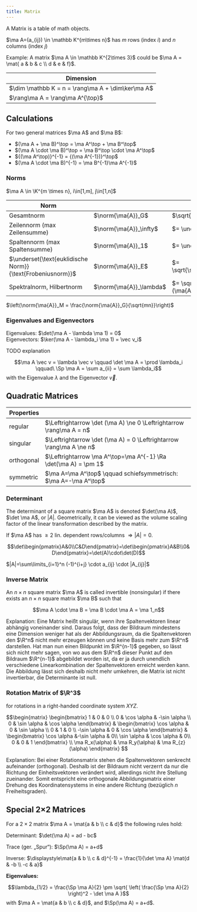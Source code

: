 ```yaml
---
title: Matrix
---
```


A Matrix is a table of math objects.


$\ma A=(a_{ij}) \in \mathbb K^{m\times n}$ has $m$ rows (index $i$) and $n$ columns (index $j$)

Example:
A matrix $\ma A \in \mathbb K^{2\times 3}$ could be $\ma A = \mat{ a & b & c \\ d & e & f}$.


| Dimension |
|-----------|
| $\dim \mathbb K = n = \rang\ma A + \dim\ker\ma A$ |
| $\rang\ma A = \rang\ma A^{\top}$ |


## Calculations
For two general matrices $\ma A$ and $\ma B$:

* $(\ma A + \ma B)^\top = \ma A^\top + \ma B^\top$
* $(\ma A \cdot \ma B)^\top = \ma B^\top \cdot \ma A^\top$
* ${(\ma A^\top)}^{-1} = {(\ma A^{-1})}^\top$ 
* $(\ma A \cdot \ma B)^{-1} = \ma B^{-1}\ma A^{-1}$







### Norms 

$\ma A \in \K^{m \times n}, i\in[1,m], j\in[1,n]$

| Norm   |     |      |
|--------|-----|------|
| Gesamtnorm  | $\norm{\ma{A}}_G$ | $\sqrt{mn}\cdot\underset{i,j}{\max}\abs{a_{ij}}$ |
| Zeilennorm (max Zeilensumme) | $\norm{\ma{A}}_\infty$ | $= \underset{i}{\max}\sum\limits_{j=1}^n\abs{a_{ij}}$ |
| Spaltennorm (max Spaltensumme) | $\norm{\ma{A}}_1$ | $= \underset{j}{\max}\sum\limits_{i=1}^m\abs{a_{ij}}$ |
| $\underset{\text{euklidische Norm}}{\text{Frobeniusnorm}}$ | $\norm{\ma{A}}_E$ | $= \sqrt{\sum\limits_{i=1}\sum\limits_{j=1}\abs{a_{ij}}^2}$ |
| Spektralnorm, Hilbertnorm | $\norm{\ma{A}}_\lambda$ | $= \sqrt{\lambda_\text{max}(\ma{A}^\top\cdot\ma{A})}$ |


$\left(\norm{\ma{A}}_M = \frac{\norm{\ma{A}}_G}{\sqrt{mn}}\right)$






### Eigenvalues and Eigenvectors
Eigenvalues: $\det(\ma A - \lambda \ma 1) = 0$ <br>
Eigenvectors: $\ker(\ma A - \lambda_i \ma 1) = \vec v_i$

TODO explanation

$$\ma A \vec v = \lambda \vec v \qquad \det \ma A = \prod \lambda_i \qquad\ \Sp \ma A = \sum a_{ii} = \sum \lambda_i$$
with the Eigenvalue $\lambda$ and the Eigenvector $\vec v$.



## Quadratic Matrices

| Properties | |
|------------|----|
| regular  | $\Leftrightarrow \det (\ma A) \ne 0 \Leftrightarrow \rang\ma A = n$ |
| singular | $\Leftrightarrow \det (\ma A) = 0 \Leftrightarrow \rang\ma A \ne n$ |
| orthogonal | $\Leftrightarrow \ma A^\top=\ma A^{-1} \Ra \det(\ma A) = \pm 1$ |
| symmetric | $\ma A=\ma A^\top$ \qquad schiefsymmetrisch: $\ma A=-\ma A^\top$ |


### Determinant
The determinant of a square matrix $\ma A$ is denoted $\det(\ma A)$, $\det \ma A$, or $|A|$. Geometrically, it can be viewed as the volume scaling factor of the linear transformation described by the matrix. 

If $\ma A$ has $\ge 2$ lin. dependent rows/columns $\Rightarrow |A|=0$. 

$$\det\begin{pmatrix}A&0\\C&D\end{pmatrix}=\det\begin{pmatrix}A&B\\0&D\end{pmatrix}=\det(A)\cdot\det(D)$$

$|A|=\sum\limits_{i=1}^n (-1)^{i+j} \cdot a_{ij} \cdot |A_{ij}|$ 



### Inverse Matrix
An $n \times n$ square matrix $\ma A$ is called invertible (nonsingular) if there exists an $n \times n$ square matrix $\ma B$ such that

$$\ma A \cdot \ma B = \ma B \cdot \ma A = \ma 1_n$$ 

Explanation: Eine Matrix heißt singulär, wenn ihre Spaltenvektoren linear abhängig voneinander sind. Daraus folgt, dass der Bildraum mindestens eine Dimension weniger hat als der Abbildungsraum, da die Spaltenvektoren den $\R^n$ nicht mehr erzeugen können und keine Basis mehr zum $\R^n$ darstellen.
Hat man nun einen Bildpunkt im $\R^{n-1}$ gegeben, so lässt sich nicht mehr sagen, von wo aus dem $\R^n$ dieser Punkt auf den Bildraum $\R^{n-1}$ abgebildet worden ist, da er ja durch unendlich verschiedene Linearkombination der Spaltenvektoren erreicht werden kann.
Die Abbildung lässt sich deshalb nicht mehr umkehren, die Matrix ist nicht invertierbar, die Determinante ist null.








### Rotation Matrix of $\R^3$
for rotations in a right-handed coordinate system $XYZ$.

$$\begin{matrix} 
\begin{bmatrix}
1 &   0         & 0           \\
0 & \cos \alpha & -\sin \alpha \\
0 & \sin \alpha &  \cos \alpha
\end{bmatrix} &
\begin{bmatrix}
\cos \alpha  & 0 & \sin \alpha \\
   0         & 1 &  0          \\
-\sin \alpha & 0 & \cos \alpha
\end{bmatrix} &
\begin{bmatrix}
\cos \alpha &-\sin \alpha & 0\\
\sin \alpha & \cos \alpha & 0\\
    0       &     0       & 1
\end{bmatrix} \\
\ma R_x(\alpha) &
\ma R_y(\alpha) &
\ma R_{z}(\alpha)
\end{matrix}
$$



Explanation: Bei einer Rotationsmatrix stehen die Spaltenvektoren senkrecht aufeinander (orthogonal).
Deshalb ist der Bildraum nicht verzerrt da nur die Richtung der Einheitsvektoren verändert wird, allerdings nicht ihre Stellung zueinander. 
Somit entspricht eine orthogonale Abbildungsmatrix einer Drehung des Koordinatensystems in eine andere Richtung (bezüglich $n$ Freiheitsgraden).





## Special 2×2 Matrices
For a $2 \times 2$ matrix $\ma A = \mat{a & b \\ c & d}$ the following rules hold:

Determinant: $\det(\ma A) = ad - bc$

Trace (ger. „Spur“): $\Sp(\ma A) = a+d$

Inverse: $\displaystyle\mat{a & b \\ c & d}^{-1} = \frac{1}{\det \ma A} \mat{d & -b \\ -c & a}$


**Eigenvalues:**

$$\lambda_{1/2} = \frac{\Sp \ma A}{2} \pm \sqrt{ \left( \frac{\Sp \ma A}{2} \right)^2 - \det \ma A }$$
with $\ma A = \mat{a & b \\ c & d}$, and $\Sp(\ma A) = a+d$.

